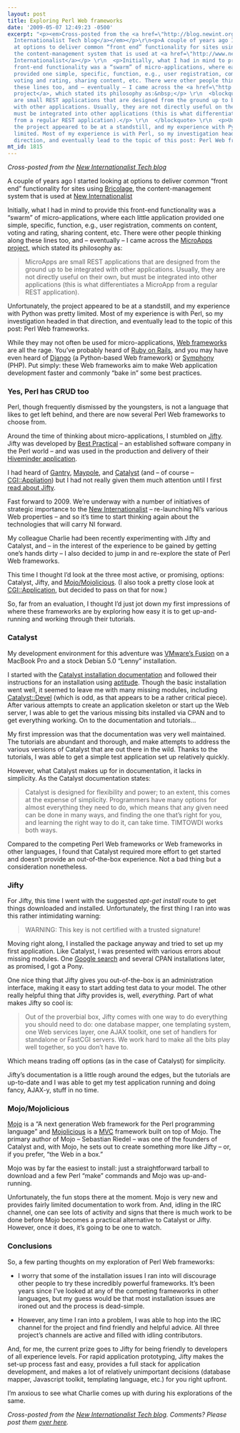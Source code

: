 ```yaml
---
layout: post
title: Exploring Perl Web frameworks
date: '2009-05-07 12:49:23 -0500'
excerpt: "<p><em>Cross-posted from the <a href=\"http://blog.newint.org/tech/2009/05/04/exploring-perl-web-frameworks/\">New
  Internationalist Tech blog</a></em></p>\r\n<p>A couple of years ago I started looking
  at options to deliver common “front end” functionality for sites using <a href=\"http://www.bricolagecms.org\">Bricolage</a>,
  the content-management system that is used at <a href=\"http://www.newint.org\">New
  Internationalist</a></p> \r\n  <p>Initially, what I had in mind to provide this
  front-end functionality was a “swarm” of micro-applications, where each little application
  provided one simple, specific, function, e.g., user registration, comments on content,
  voting and rating, sharing content, etc. There were other people thinking along
  these lines too, and – eventually – I came across the <a href=\"http://microapps.org/\">MicroApps
  project</a>, which stated its philosophy as:&nbsp;</p> \r\n  <blockquote> \r\n    <p>MicroApps
  are small REST applications that are designed from the ground up to be integrated
  with other applications. Usually, they are not directly useful on their own, but
  must be integrated into other applications (this is what differentiates a MicroApp
  from a regular REST application).</p> \r\n  </blockquote> \r\n  <p>Unfortunately,
  the project appeared to be at a standstill, and my experience with Python was pretty
  limited. Most of my experience is with Perl, so my investigation headed in that
  direction, and eventually lead to the topic of this post: Perl Web frameworks.&nbsp;</p>"
mt_id: 1815
---
```

<p><em>Cross-posted from the <a href="http://blog.newint.org/tech/2009/05/04/exploring-perl-web-frameworks/">New Internationalist Tech blog</a></em></p>
<p>A couple of years ago I started looking at options to deliver common “front end” functionality for sites using <a href="http://www.bricolagecms.org">Bricolage</a>, the content-management system that is used at <a href="http://www.newint.org">New Internationalist</a></p> 
  <p>Initially, what I had in mind to provide this front-end functionality was a “swarm” of micro-applications, where each little application provided one simple, specific, function, e.g., user registration, comments on content, voting and rating, sharing content, etc. There were other people thinking along these lines too, and – eventually – I came across the <a href="http://microapps.org/">MicroApps project</a>, which stated its philosophy as:&nbsp;</p> 
  <blockquote> 
    <p>MicroApps are small REST applications that are designed from the ground up to be integrated with other applications. Usually, they are not directly useful on their own, but must be integrated into other applications (this is what differentiates a MicroApp from a regular REST application).</p> 
  </blockquote> 
  <p>Unfortunately, the project appeared to be at a standstill, and my experience with Python was pretty limited. Most of my experience is with Perl, so my investigation headed in that direction, and eventually lead to the topic of this post: Perl Web frameworks.&nbsp;</p> 
<!--break-->
  <p>While they may not often be used for micro-applications, <a href="http://en.wikipedia.org/wiki/Web_application_framework">Web frameworks</a> are all the rage. You’ve probably heard of <a href="http://rubyonrails.org/">Ruby on Rails</a>, and you may have even heard of <a href="http://www.djangoproject.com/">Django</a> (a Python-based Web framework) or <a href="http://www.symfony-project.org/">Symphony</a> (PHP). Put simply: these Web frameworks aim to make Web application development faster and commonly “bake in” some best practices.&nbsp;</p> 
  <h3 id="yesperlhascrudtoo">Yes, Perl has CRUD too</h3> 
  <p>Perl, though frequently dismissed by the youngsters, is not a language that likes to get left behind, and there are now several Perl Web frameworks to choose from.&nbsp;</p> 
  <p>Around the time of thinking about micro-applications, I stumbled on <a href="http://jifty.org">Jifty</a>. Jifty was developed by <a href="http://bestpractical.com/">Best Practical</a> – an established software company in the Perl world – and was used in the production and delivery of their <a href="http://hiveminder.com">Hiveminder application</a>.&nbsp;</p> 
  <p>I had heard of <a href="http://usegantry.org/">Gantry</a>, <a href="http://maypole.perl.org/">Maypole</a>, and <a href="http://www.catalystframework.org/">Catalyst</a> (and – of course – <a href="http://cgi-app.org/">CGI::Appliation</a>) but I had not really given them much attention until I first <a href="http://www.oreillynet.com/onlamp/blog/2006/08/hey_thats_pretty_jifty_er_nift.html">read about Jifty</a>.&nbsp;</p> 
  <p>Fast forward to 2009. We’re underway with a number of initiatives of strategic importance to the <a href="http://www.newint.org">New Internationalist</a> – re-launching NI’s various Web properties – and so it’s time to start thinking again about the technologies that will carry NI forward.&nbsp;</p> 
  <p>My colleague Charlie had been recently experimenting with Jifty and Catalyst, and – in the interest of the experience to be gained by getting one’s hands dirty – I also decided to jump in and re-explore the state of Perl Web frameworks.&nbsp;</p> 
  <p>This time I thought I’d look at the three most active, or promising, options: Catalyst, Jifty, and <a href="http://mojolicious.org/">Mojo/Mojolicious</a>. (I also took a pretty close look at <a href="http://cgi-app.org/">CGI::Application</a>, but decided to pass on that for now.)</p> 
  <p>So, far from an evaluation, I thought I’d just jot down my first impressions of where these frameworks are by exploring how easy it is to get up-and-running and working through their tutorials.&nbsp;</p> 
  <h3 id="catalyst">Catalyst</h3> 
  <p>My development environment for this adventure was <a href="http://www.vmware.com/products/fusion/">VMware’s Fusion</a> on a MacBook Pro and a stock Debian 5.0 “Lenny” installation.&nbsp;</p> 
  <p>I started with the <a href="http://search.cpan.org/~hkclark/Catalyst-Manual-5.7020/lib/Catalyst/Manual/Tutorial/Intro.pod#CATALYST_INSTALLATION">Catalyst installation documentation</a> and followed their instructions for an installation using <a href="http://wiki.debian.org/Aptitude">aptitude</a>. Though the basic installation went well, it seemed to leave me with many missing modules, including <a href="http://search.cpan.org/~flora/Catalyst-Devel-1.12/lib/Catalyst/Devel.pm">Catalyst::Devel</a> (which is odd, as that appears to be a rather critical piece). After various attempts to create an application skeleton or start up the Web server, I was able to get the various missing bits installed via CPAN and to get everything working. On to the documentation and tutorials…</p> 
  <p>My first impression was that the documentation was very well maintained. The tutorials are abundant and thorough, and make attempts to address the various versions of Catalyst that are out there in the wild. Thanks to the tutorials, I was able to get a simple test application set up relatively quickly.&nbsp;</p> 
  <p>However, what Catalyst makes up for in documentation, it lacks in simplicity. As the Catalyst documentation states:</p> 
  <blockquote> 
    <p>Catalyst is designed for flexibility and power; to an extent, this comes at the expense of simplicity. Programmers have many options for almost everything they need to do, which means that any given need can be done in many ways, and finding the one that’s right for you, and learning the right way to do it, can take time. TIMTOWDI works both ways.</p> 
  </blockquote> 
  <p>Compared to the competing Perl Web frameworks or Web frameworks in other languages, I found that Catalyst required more effort to get started and doesn’t provide an out-of-the-box experience. Not a bad thing but a consideration nonetheless.&nbsp;</p> 
  <h3 id="jifty">Jifty</h3> 
  <p>For Jifty, this time I went with the suggested <em>apt-get install</em> route to get things downloaded and installed. Unfortunately, the first thing I ran into was this rather intimidating warning:</p> 
  <blockquote> 
    <p>WARNING: This key is not certified with a trusted signature!</p> 
  </blockquote> 
  <p>Moving right along, I installed the package anyway and tried to set up my first application. Like Catalyst, I was presented with various errors about missing modules. One <a href="http://bugs.debian.org/cgi-bin/bugreport.cgi?bug=506176">Google search</a> and several CPAN installations later, as promised, I got a Pony.&nbsp;</p> 
  <p>One nice thing that Jifty gives you out-of-the-box is an administration interface, making it easy to start adding test data to your model. The other really helpful thing that Jifty provides is, well, <em>everything.</em> Part of what makes Jifty so cool is:</p> 
  <blockquote> 
    <p>Out of the proverbial box, Jifty comes with one way to do everything you should need to do: one database mapper, one templating system, one Web services layer, one AJAX toolkit, one set of handlers for standalone or FastCGI servers. We work hard to make all the bits play well together, so you don’t have to.</p> 
  </blockquote> 
  <p>Which means trading off options (as in the case of Catalyst) for simplicity.</p> 
  <p>Jifty’s documentation is a little rough around the edges, but the tutorials are up-to-date and I was able to get my test application running and doing fancy, AJAX-y, stuff in no time.</p> 
  <h3 id="mojomojolicious">Mojo/Mojolicious</h3> 
  <p><a href="http://mojolicious.org/">Mojo</a> is a “A next generation Web framework for the Perl programming language” and <a href="http://mojolicious.org/">Mojolicious</a> is a <a href="http://en.wikipedia.org/wiki/Model-view-controller">MVC</a> framework built on top of Mojo. The primary author of Mojo – Sebastian Riedel – was one of the founders of Catalyst and, with Mojo, he sets out to create something more like Jifty – or, if you prefer, “the Web in a box.”</p> 
  <p>Mojo was by far the easiest to install: just a straightforward tarball to download and a few Perl “make” commands and Mojo was up-and-running.&nbsp;</p> 
  <p>Unfortunately, the fun stops there at the moment. Mojo is very new and provides fairly limited documentation to work from. And, idling in the IRC channel, one can see lots of activity and signs that there is much work to be done before Mojo becomes a practical alternative to Catalyst or Jifty. However, once it does, it’s going to be one to watch.&nbsp;</p> 
  <h3 id="conclusions">Conclusions</h3> 
  <p>So, a few parting thoughts on my exploration of Perl Web frameworks:</p> 
  <ul> 
    <li> 
      <p>I worry that some of the installation issues I ran into will discourage other people to try these incredibly powerful frameworks. It’s been years since I’ve looked at any of the competing frameworks in other languages, but my guess would be that most installation issues are ironed out and the process is dead-simple.&nbsp;</p> 
    </li> 
    <li> 
      <p>However, any time I ran into a problem, I was able to hop into the IRC channel for the project and find friendly and helpful advice. All three project’s channels are active and filled with idling contributors.&nbsp;</p> 
    </li> 
  </ul> 
  <p>And, for me, the current prize goes to Jifty for being friendly to developers of all experience levels. For rapid application prototyping, Jifty makes the set-up process fast and easy, provides a full stack for application development, and makes a lot of relatively unimportant decisions (database mapper, Javascript toolkit, templating language, etc.) for you right upfront.&nbsp;</p> 
  <p>I’m anxious to see what Charlie comes up with during his explorations of the same.&nbsp;</p>
  <p><em>Cross-posted from the <a href="http://blog.newint.org/tech/2009/05/04/exploring-perl-web-frameworks/">New Internationalist Tech blog</a>. Comments? Please post them <a href="http://blog.newint.org/tech/2009/05/04/exploring-perl-web-frameworks/">over here</a>.</em></p>
